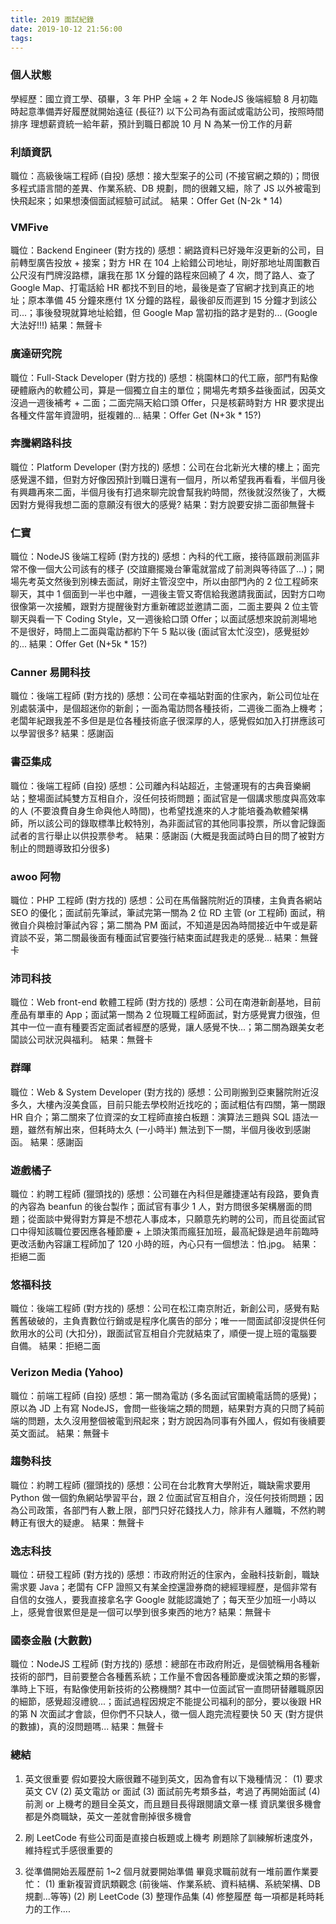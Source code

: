 ```yaml
---
title: 2019 面試紀錄
date: 2019-10-12 21:56:00
tags:
---
```


### 個人狀態

學經歷：國立資工學、碩畢，3 年 PHP 全端 + 2 年 NodeJS 後端經驗
8 月初臨時起意準備弄好履歷就開始遠征 (長征?)
以下公司為有面試或電訪公司，按照時間排序
理想薪資統一給年薪，預計到職日都說 10 月
N 為某一份工作的月薪

### 利頡資訊

職位：高級後端工程師 (自投)
感想：接大型案子的公司 (不接官網之類的)；問很多程式語言間的差異、作業系統、DB 規劃，問的很雜又細，除了 JS 以外被電到快飛起來；如果想湊個面試經驗可試試。
結果：Offer Get (N-2k \* 14)

### VMFive

職位：Backend Engineer (對方找的)
感想：網路資料已好幾年沒更新的公司，目前轉型廣告投放 + 接案；對方 HR 在 104 上給錯公司地址，剛好那地址周圍數百公尺沒有門牌沒路標，讓我在那 1X 分鐘的路程來回繞了 4 次，問了路人、查了 Google Map、打電話給 HR 都找不到目的地，最後是查了官網才找到真正的地址；原本準備 45 分鐘來應付 1X 分鐘的路程，最後卻反而遲到 15 分鐘才到該公司...；事後發現就算地址給錯，但 Google Map 當初指的路才是對的... (Google 大法好!!!)
結果：無聲卡

### 廣達研究院

職位：Full-Stack Developer (對方找的)
感想：桃園林口的代工廠，部門有點像硬體廠內的軟體公司，算是一個獨立自主的單位；開場先考類多益後面試，因英文沒過一週後補考 + 二面；二面完隔天給口頭 Offer，只是核薪時對方 HR 要求提出各種文件當年資證明，挺複雜的...
結果：Offer Get (N+3k \* 15?)

### 奔騰網路科技

職位：Platform Developer (對方找的)
感想：公司在台北新光大樓的樓上；面完感覺還不錯，但對方好像因預計到職日還有一個月，所以希望我再看看，半個月後有興趣再來二面，半個月後有打過來聊完說會幫我約時間，然後就沒然後了，大概因對方覺得我想二面的意願沒有很大的感覺?
結果：對方說要安排二面卻無聲卡

### 仁寶

職位：NodeJS 後端工程師 (對方找的)
感想：內科的代工廠，接待區跟前測區非常不像一個大公司該有的樣子 (交誼廳擺幾台筆電就當成了前測與等待區了...)；開場先考英文然後到別棟去面試，剛好主管沒空中，所以由部門內的 2 位工程師來聊天，其中 1 個面到一半也中離，一週後主管又寄信給我邀請我面試，因對方口吻很像第一次接觸，跟對方提醒後對方重新確認並邀請二面，二面主要與 2 位主管聊天與看一下 Coding Style，又一週後給口頭 Offer；以面試感想來說前測場地不是很好，時間上二面與電訪都約下午 5 點以後 (面試官太忙沒空)，感覺挺妙的...
結果：Offer Get (N+5k \* 15?)

### Canner 易開科技

職位：後端工程師 (對方找的)
感想：公司在幸福站對面的住家內，新公司位址在別處裝潢中，是個超迷你的新創；一面為電訪問各種技術，二週後二面為上機考；老闆年紀跟我差不多但是是位各種技術底子很深厚的人，感覺假如加入打拼應該可以學習很多?
結果：感謝函

### 書亞集成

職位：後端工程師 (自投)
感想：公司離內科站超近，主營運現有的古典音樂網站；整場面試純雙方互相自介，沒任何技術問題；面試官是一個講求態度與高效率的人 (不要浪費自身生命與他人時間)，也希望找進來的人才能培養為軟體架構師，所以該公司的錄取標準比較特別，為非面試官的其他同事投票，所以會記錄面試者的言行舉止以供投票參考。
結果：感謝函 (大概是我面試時白目的問了被對方制止的問題導致扣分很多)

### awoo 阿物

職位：PHP 工程師 (對方找的)
感想：公司在馬偕醫院附近的頂樓，主負責各網站 SEO 的優化；面試前先筆試，筆試完第一關為 2 位 RD 主管 (or 工程師) 面試，稍微自介與檢討筆試內容；第二關為 PM 面試，不知道是因為時間接近中午或是薪資談不妥，第二關最後面有種面試官要強行結束面試趕我走的感覺...
結果：無聲卡

### 沛司科技

職位：Web front-end 軟體工程師 (對方找的)
感想：公司在南港新創基地，目前產品有單車的 App；面試第一關為 2 位現職工程師面試，對方感覺實力很強，但其中一位一直有種要否定面試者經歷的感覺，讓人感覺不快...；第二關為跟美女老闆談公司狀況與福利。
結果：無聲卡

### 群暉

職位：Web & System Developer (對方找的)
感想：公司剛搬到亞東醫院附近沒多久，大樓內沒美食區，目前只能去學校附近找吃的；面試粗估有四關，第一關跟 HR 自介；第二關來了位資深的女工程師直接白板題：演算法三題與 SQL 語法一題，雖然有解出來，但耗時太久 (一小時半) 無法到下一關，半個月後收到感謝函。
結果：感謝函

### 遊戲橘子

職位：約聘工程師 (獵頭找的)
感想：公司雖在內科但是離捷運站有段路，要負責的內容為 beanfun 的後台製作；面試官有事少 1 人，對方問很多架構層面的問題；從面談中覺得對方算是不想花人事成本，只願意先約聘的公司，而且從面試官口中得知該職位要因應各種節慶 + 上頭決策而瘋狂加班，最高紀錄是過年前臨時更改活動內容讓工程師加了 120 小時的班，內心只有一個想法：怕.jpg。
結果：拒絕二面

### 悠福科技

職位：後端工程師 (對方找的)
感想：公司在松江南京附近，新創公司，感覺有點舊舊破破的，主負責數位行銷或是程序化廣告的部分；唯一一間面試卻沒提供任何飲用水的公司 (大扣分)，跟面試官互相自介完就結束了，順便一提上班的電腦要自備。
結果：拒絕二面

### Verizon Media (Yahoo)

職位：前端工程師 (自投)
感想：第一關為電訪 (多名面試官圍繞電話筒的感覺)；原以為 JD 上有寫 NodeJS，會問一些後端之類的問題，結果對方真的只問了純前端的問題，太久沒用整個被電到飛起來；對方說因為同事有外國人，假如有後續要英文面試。
結果：無聲卡

### 趨勢科技

職位：約聘工程師 (獵頭找的)
感想：公司在台北教育大學附近，職缺需求要用 Python 做一個釣魚網站學習平台，跟 2 位面試官互相自介，沒任何技術問題；因為公司政策，各部門有人數上限，部門只好花錢找人力，除非有人離職，不然約聘轉正有很大的疑慮。
結果：無聲卡

### 逸志科技

職位：研發工程師 (對方找的)
感想：市政府附近的住家內，金融科技新創，職缺需求要 Java；老闆有 CFP 證照又有某金控還證券商的總經理經歷，是個非常有自信的女強人，要我直接拿名字 Google 就能認識她了；每天至少加班一小時以上，感覺會很累但是是一個可以學到很多東西的地方?
結果：無聲卡

### 國泰金融 (大數數)

職位：NodeJS 工程師 (對方找的)
感想：總部在市政府附近，是個號稱用各種新技術的部門，目前要整合各種舊系統；工作量不會因各種節慶或決策之類的影響，準時上下班，有點像使用新技術的公務機關? 其中一位面試官一直問研替離職原因的細節，感覺超沒禮貌...；面試過程因規定不能提公司福利的部分，要以後跟 HR 的第 N 次面試才會談，但你們不只缺人，徵一個人跑完流程要快 50 天 (對方提供的數據)，真的沒問題嗎...
結果：無聲卡

### 總結

1. 英文很重要
   假如要投大廠很難不碰到英文，因為會有以下幾種情況：
   (1) 要求英文 CV
   (2) 英文電訪 or 面試
   (3) 面試前先考類多益，考過了再開始面試
   (4) 前測 or 上機考的題目全英文，而且題目長得跟閱讀文章一樣
   資訊業很多機會都是外商職缺，英文一差就會刪掉很多機會

2. 刷 LeetCode
   有些公司面是直接白板題或上機考
   刷題除了訓練解析速度外，維持程式手感很重要的

3. 從準備開始丟履歷前 1~2 個月就要開始準備
   畢竟求職前就有一堆前置作業要忙：
   (1) 重新複習資訊類觀念 (前後端、作業系統、資料結構、系統架構、DB 規劃...等等)
   (2) 刷 LeetCode
   (3) 整理作品集
   (4) 修整履歷
   每一項都是耗時耗力的工作....
